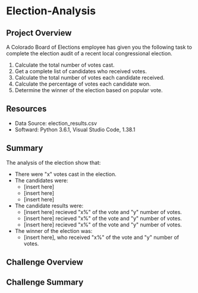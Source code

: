 # Election-Analysis

## Project Overview

A Colorado Board of Elections employee has given you the following task to complete the election audit of a recent local congressional election.

   1. Calculate the total number of votes cast.
   2. Get a complete list of candidates who received votes.
   3. Calculate the total number of votes each candidate received.
   4. Calculate the percentage of votes each candidate won.
   5. Determine the winner of the election based on popular vote.

## Resources

* Data Source:  election_results.csv
* Softward:  Python 3.6.1, Visual Studio Code, 1.38.1

## Summary

The analysis of the election show that:

* There were "x" votes cast in the election.
* The candidates were:
  * [insert here]
  * [insert here]
  * [insert here]
* The candidate results were:
  * [insert here] recieved "x%" of the vote and "y" number of votes.
  * [insert here] recieved "x%" of the vote and "y" number of votes.
  * [insert here] recieved "x%" of the vote and "y" number of votes.
* The winner of the election was:
  * [insert here], who received "x%" of the vote and "y" number of votes.

## Challenge Overview

## Challenge Summary

